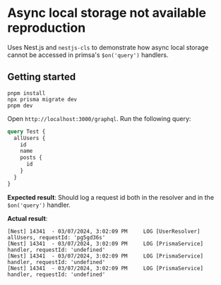 # Async local storage not available reproduction

Uses Nest.js and `nestjs-cls` to demonstrate how async local storage cannot be accessed in primsa's `$on('query')` handlers.

## Getting started

```
pnpm install
npx prisma migrate dev
pnpm dev
```

Open `http://localhost:3000/graphql`. Run the following query:

```graphql
query Test {
  allUsers {
    id
    name
    posts {
      id
    }
  }
}
```

**Expected result**: Should log a request id both in the resolver and in the `$on('query')` handler.

**Actual result**:

```
[Nest] 14341  - 03/07/2024, 3:02:09 PM     LOG [UserResolver] allUsers, requestId: 'pg5gd36s'
[Nest] 14341  - 03/07/2024, 3:02:09 PM     LOG [PrismaService] handler, requestId: 'undefined'
[Nest] 14341  - 03/07/2024, 3:02:09 PM     LOG [PrismaService] handler, requestId: 'undefined'
[Nest] 14341  - 03/07/2024, 3:02:09 PM     LOG [PrismaService] handler, requestId: 'undefined'
```
